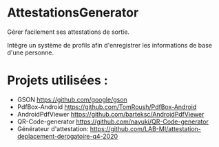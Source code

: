 # AttestationsGenerator
Gérer facilement ses attestations de sortie.

Intègre un système de profils afin d'enregistrer les informations de base d'une personne.

# Projets utilisées :
- GSON https://github.com/google/gson
- PdfBox-Android https://github.com/TomRoush/PdfBox-Android
- AndroidPdfViewer https://github.com/barteksc/AndroidPdfViewer
- QR-Code-generator https://github.com/nayuki/QR-Code-generator
- Générateur d'attestation: https://github.com/LAB-MI/attestation-deplacement-derogatoire-q4-2020
